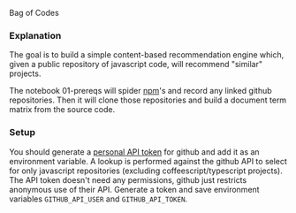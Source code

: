 Bag of Codes

### Explanation

The goal is to build a simple content-based recommendation engine which, 
given a public repository of javascript code, will recommend "similar" projects.

The notebook 01-prereqs will spider [npm](https://www.npmjs.com/)'s and record any
linked github repositories. Then it will clone those repositories and build a document term matrix from the source code.

### Setup

You should generate a [personal API token](https://github.com/blog/1509-personal-api-tokens) for github and add it as an environment variable. A lookup is performed against the github API to select for only javascript repositories (excluding coffeescript/typescript projects). The API token doesn't need any permissions, github just restricts anonymous use of their API.
Generate a token and save environment variables `GITHUB_API_USER` and `GITHUB_API_TOKEN`.
